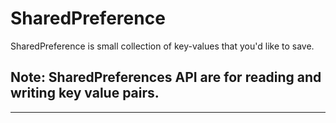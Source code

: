 # SharedPreference

SharedPreference is small collection of key-values that you'd like to save.
## Note: SharedPreferences API are for reading and writing key value pairs.
<hr />
